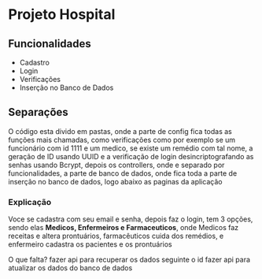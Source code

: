 # Projeto Hospital

## Funcionalidades
- Cadastro
- Login
- Verificações
- Inserção no Banco de Dados

## Separações
O código esta divido em pastas, onde a parte de config fica todas as funções mais chamadas, como verificações como por exemplo se um funcionário com id 1111 e um medico, se existe um remédio com tal nome, a geração de ID usando UUID e a verificação de login desincriptografando as senhas usando Bcrypt, depois os controllers, onde e separado por funcionalidades, a parte de banco de dados, onde fica toda a parte de inserção no banco de dados, logo abaixo as paginas da aplicação 

### Explicação  
Voce se cadastra com seu email e senha, depois faz o login, tem 3 opções, sendo elas **Medicos, Enfermeiros e Farmaceuticos**, onde Medicos faz receitas e altera prontuários, farmacêuticos cuida dos remédios, e enfermeiro cadastra os pacientes e os prontuários

O que falta?
fazer api para recuperar os dados seguinte o id
fazer api para atualizar os dados do banco de dados